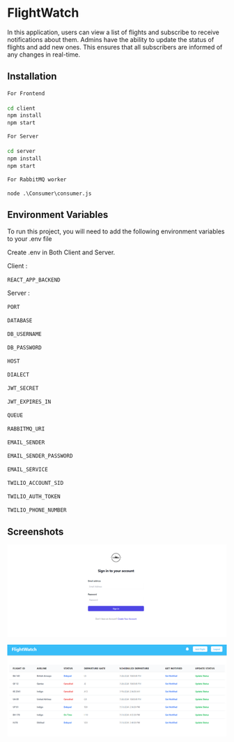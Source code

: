 # FlightWatch

In this application, users can view a list of flights and subscribe to receive notifications about them. Admins have the ability to update the status of flights and add new ones. This ensures that all subscribers are informed of any changes in real-time.

## Installation

```bash
For Frontend

cd client
npm install
npm start
```

```bash
For Server

cd server
npm install
npm start
```

```RabbitMQ Consumer
For RabbitMQ worker

node .\Consumer\consumer.js
```

## Environment Variables

To run this project, you will need to add the following environment variables to your .env file

Create .env in Both Client and Server.

Client :

`REACT_APP_BACKEND`

Server :

`PORT`

`DATABASE`

`DB_USERNAME`

`DB_PASSWORD`

`HOST`

`DIALECT`

`JWT_SECRET`

`JWT_EXPIRES_IN`

`QUEUE`

`RABBITMQ_URI`

`EMAIL_SENDER`

`EMAIL_SENDER_PASSWORD`

`EMAIL_SERVICE`

`TWILIO_ACCOUNT_SID`

`TWILIO_AUTH_TOKEN`

`TWILIO_PHONE_NUMBER`

## Screenshots

![alt text](<Screenshot 2024-07-30 114837.png>)

![alt text](<Screenshot 2024-07-30 115027.png>)
